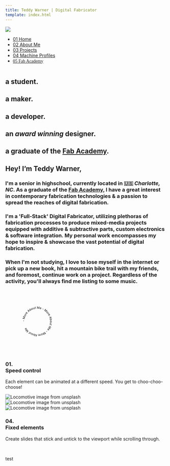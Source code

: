```yaml
---
title: Teddy Warner | Digital Fabricator
template: index.html
---
```


<link rel="stylesheet" href="../assets/css/test.css">

<script src="https://kit.fontawesome.com/79ff35ecec.js" crossorigin="anonymous"></script>
<script src="https://cdnjs.cloudflare.com/ajax/libs/jquery/3.3.1/jquery.min.js"></script>
<script src="https://cdn.jsdelivr.net/npm/typed.js@2.0.12"></script>
<script nomodule src="https://cdnjs.cloudflare.com/ajax/libs/babel-polyfill/7.6.0/polyfill.min.js" crossorigin="anonymous"></script>
<script nomodule src="https://polyfill.io/v3/polyfill.min.js?features=Object.assign%2CElement.prototype.append%2CNodeList.prototype.forEach%2CCustomEvent%2Csmoothscroll" crossorigin="anonymous"></script>
<script src="https://cdn.jsdelivr.net/npm/locomotive-scroll@4.1.4/dist/locomotive-scroll.min.js"></script>

<script src="../assets/js/test.js"></script> 

<img class="preloader" src="../images/index/loader.gif">
<div class="preloaderbg"></div>

<nav class="main-navigation">
    <ul>
      <li><a class="home" href="../"><span class="navnum">01</span> Home</a></li>
      <li><a class="about" href="http://teddywarner.com/About-Me/about/"><span class="navnum">02</span> About Me</a></li>
      <li><a class="proj" href="http://teddywarner.com/feed/"><span class="navnum">03</span> Projects</a></li>
      <li><a class="mach" href="http://teddywarner.com/Machine-Profiles/FusionPro48/"><span class="navnum">04</span> Machine Profiles</a></li>
      <li><a style="font-family: 'Fira Sans';" class="fab" href="https://fabacademy.org/2021/labs/charlotte/students/theodore-warner/"><span class="navnum">05</span> Fab Academy</a></li>
    </ul>
</nav>

<body>
<span class="main-content">
      <div data-scroll-container>
         <!--<section data-scroll-section>
          <div class="c-section" data-scroll-section>
              <div id="scroll-direction">
                  <div class="c-direction-block_wrapper">
                      <div class="c-direction-block" id="direction">
                          <div class="c-direction-block_item -two">
                              <span id="toptitle" class="c-direction-block_item_inner" data-scroll data-scroll-direction="horizontal" data-scroll-speed="3" data-scroll-target="#direction">
                                  Digital
                              </span>
                          </div>
                          <div class="c-direction-block_item -two">
                              <span id="toptitle" class="c-direction-block_item_inner" data-scroll data-scroll-direction="horizontal" data-scroll-speed="-3" data-scroll-target="#direction">
                                  Fabricator
                              </span>
                          </div>
                      </div>
                  </div>
              </div>
          </div>
        </section> -->
        <section class="introabt" data-scroll-section>
          <div class="o-layout_item">
            <div class="c-section" data-scroll data-scroll-speed="-3">
              <center>
                <img class="avatar">
              </center>
            </div>
          </div>
        </section>
        <section class="introabt" data-scroll-section>
          <div class="o-layout_item">
            <div class="c-speed-block" data-scroll data-scroll-speed="-3">
              <div id="typed-strings">
                <h2>a student.</h2>
                <h2>a maker.</h2>
                <h2>a developer.</h2>
                <h2>an <em>award winning</em> designer.</h2>
                <h2>a graduate of the <a href="https://fabacademy.org/">Fab Academy</a>.</h2>
              </div>
              <h2><b>Hey! I’m Teddy Warner,</b> <span id="typed"></span></h2>
              <h3>I'm a senior in highschool, currently located in <span style="margin:auto;">🇺🇸 </span> <em>Charlotte, NC</em>. As a graduate of the <a href="https://fabacademy.org/">Fab Academy</a>, I have a great interest in contemporary fabrication technologies & a passion to spread the reaches of digital fabrication.
              </h3> 
              <h3>I'm a 'Full-Stack' Digital Fabricator, utilizing plethoras of fabrication processes to produce mixed-media projects equipped with additive & subtractive parts, custom electronics & software integration. My personal work encompasses my hope to inspire & showcase the vast potential of digital fabrication.
              </h3>
              <h3>When I'm not studying, I love to lose myself in the internet or pick up a new book, hit a mountain bike trail with my friends, and foremost, continue work on a project. Regardless of the activity, you'll always find me listing to some music.
              </h3>
              <div id="abtmebttncontainer">
                <div id="circle">
                    <svg version="1.1" xmlns="http://www.w3.org/2000/svg" xmlns:xlink="http://www.w3.org/1999/xlink" x="0px" y="0px" width="200px" height="200px" viewBox="0 0 300 300" xml:space="preserve" class="textrev">
                        <defs>
                            <path id="circlePath" d=" M 150, 150 m -60, 0 a 60,60 0 0,1 120,0 a 60,60 0 0,1 -120,0 "/>
                        </defs>
                        <g>
                            <use xlink:href="#circlePath" fill="none"/>
                            <text>
                                <textPath fill="var(--md-default-fg-color)" xlink:href="#circlePath">- More About Me - More About Me - More About Me </textPath>
                            </text>
                        </g>
                        <a href="http://teddywarner.com/About-Me/about/" class="abtbtn" onmouseenter="leftrevon()" onmouseleave="leftrevoff()">
                          <circle fill="none" cx="150" cy="150" r="75"/>
                      </a>
                    </svg>
                </div>
              </div>
            </div>
          </div>
        </section>
          <section class="c-section" data-scroll-section>
                      <div class="o-layout_item u-2/5@from-medium">
                          <div class="c-section_infos -padding" data-scroll data-scroll-speed="-3" data-scroll-call="test">
                              <div class="c-section_infos_inner" data-scroll data-scroll-offset="200">
                                  <h3>
                                      01. <br>
                                      Speed control
                                  </h3>
                                  <div class="c-sections_infos_text u-text">
                                      <p>
                                          Each element can be animated at a different speed. You get to choo-choo-choose!
                                      </p>
                                  </div>
                              </div>
                          </div>
                      <div class="o-layout_item u-3/5@from-medium">
                          <div class="c-speed-block" data-scroll data-scroll-speed="-1">
                              <div class="o-image_wrapper" data-scroll data-scroll-call="dynamicBackground" data-scroll-repeat>
                                  <div class="o-image" data-scroll>
                                      <img class="c-speed-block_image" src="https://avatars.githubusercontent.com/u/48384497" alt="Locomotive image from unsplash">
                                  </div>
                              </div>
                          </div>
                      </div>
                  </div>
                      <div class="o-layout_item u-2/5@from-medium">
                          <div class="c-speed-block" data-scroll data-scroll-speed="2">
                              <div class="o-image_wrapper" data-scroll data-scroll-call="dynamicBackground" data-scroll-repeat>
                                  <div class="o-image" data-scroll data-scroll-speed="-1.5">
                                      <img class="c-speed-block_image" src="https://avatars.githubusercontent.com/u/48384497" alt="Locomotive image from unsplash">
                                  </div>
                              </div>
                          </div>
                      </div>
                      <div class="o-layout_item u-3/5@from-medium">
                          <div class="o-layout u-text-right">
                              <div class="o-layout_item u-1/2@from-medium">
                                  <div class="c-speed-block -margin" data-scroll data-scroll-speed="6">
                                      <div class="o-image_wrapper" data-scroll data-scroll-call="dynamicBackground" data-scroll-repeat>
                                          <div class="o-image" data-scroll data-scroll-delay="0.1" data-scroll-speed="-2">
                                              <img class="c-speed-block_image" src="https://avatars.githubusercontent.com/u/48384497" alt="Locomotive image from unsplash">
                                          </div>
                                      </div>
                                  </div>
                              </div>
                          </div>
                      </div>
          </section>
          <section class="c-section -fixed" data-scroll-section data-persistent>
              <div id="fixed-elements">
                  <div class="o-layout">
                      <div class="o-layout_item u-2/5@from-medium">
                          <div class="c-section_infos -padding" data-scroll data-scroll-sticky data-scroll-target="#fixed-elements">
                              <div class="c-section_infos_inner" data-scroll data-scroll-offset="200">
                                  <h3>
                                      04. <br>
                                      Fixed elements
                                  </h3>
                                  <div class="c-sections_infos_text u-text">
                                      <p>
                                          Create slides that stick and untick to the viewport while scrolling through.
                                      </p>
                                  </div>
                              </div>
                          </div>
                      </div>
                      <div class="o-layout_item u-3/5@from-medium">
                          <div class="c-fixed_wrapper" data-scroll data-scroll-call="dynamicBackground" data-scroll-repeat>
                              <div class="c-fixed_target" id="fixed-target"></div>
                              <div class="c-fixed" data-scroll data-scroll-sticky data-scroll-target="#fixed-target" style="background-image:url('https://avatars.githubusercontent.com/u/48384497')"></div>
                          </div>
                      </div>
                  </div>
              </div>
          </section>
          <section>
           </br>
            <p>test</p>
          </section>
      </div>
  </span> 
 <h1></h1>
</body>

<script>
  const scroller = new LocomotiveScroll({
    el: document.querySelector('[data-scroll-container]'),
    smooth: true
  });

	var typed = new Typed('#typed', {
	  stringsElement: '#typed-strings',
	  startDelay: 1000,
	  loop: true
	});
	var typed = new Typed('#typed2', {
	  stringsElement: '#typed-strings2',
	  startDelay: 1000,
	});
</script>